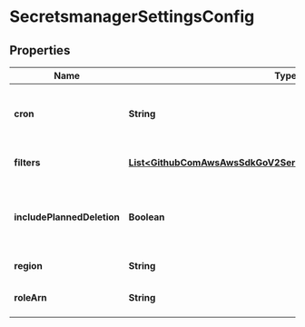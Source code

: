 

# SecretsmanagerSettingsConfig


## Properties

| Name | Type | Description | Notes |
|------------ | ------------- | ------------- | -------------|
|**cron** | **String** | Cron expression for scheduling the input |  [optional] |
|**filters** | [**List&lt;GithubComAwsAwsSdkGoV2ServiceSecretsmanagerTypesFilter&gt;**](GithubComAwsAwsSdkGoV2ServiceSecretsmanagerTypesFilter.md) | Filters for returned secrets |  [optional] |
|**includePlannedDeletion** | **Boolean** | Whether or not to include secrets scheduled for deletion |  [optional] |
|**region** | **String** | URL of the organization |  [optional] |
|**roleArn** | **String** | The ID of the secret to describe |  [optional] |



